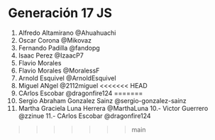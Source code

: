 # Generación 17 JS

1. Alfredo Altamirano @Ahuahuachi
2. Oscar Corona @Mikovaz
3. Fernando Padilla @fandopg
4. Isaac Perez @IzaacP7
5. Flavio Morales 
5. Flavio Morales @MoralessF
6. Arnold Esquivel @ArnoldEsquivel
7. Miguel ANgel @2112miguel 
<<<<<<< HEAD
8. CArlos Escobar @dragonfire124
=======
8. Sergio Abraham Gonzalez Sainz @sergio-gonzalez-sainz
9. Martha Graciela Luna Herrera @MarthaLuna
10.- Victor Guerrero @zzinue
11.- CArlos Escobar @dragonfire124
>>>>>>> main

